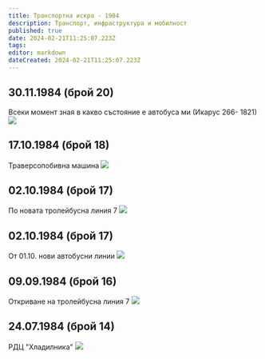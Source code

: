```yaml
---
title: Транспортна искра - 1984
description: Транспорт, инфраструктура и мобилност
published: true
date: 2024-02-21T11:25:07.223Z
tags: 
editor: markdown
dateCreated: 2024-02-21T11:25:07.223Z
---
```



## 30.11.1984 (брой 20)
Всеки момент зная в какво състояние е автобуса ми (Икарус 266- 1821)
<img src="http://46.10.181.183:1518/trinmo/literature/vestnik-transportna-iskra/1984/1984.11.30-br20.jpg">

## 17.10.1984 (брой 18)
Траверсопобивна машина
<img src="http://46.10.181.183:1518/trinmo/literature/vestnik-transportna-iskra/1984/1984.10.17-br18.jpg">

## 02.10.1984 (брой 17)
По новата тролейбусна линия 7
<img src="http://46.10.181.183:1518/trinmo/literature/vestnik-transportna-iskra/1984/1984.10.02-br17-1.jpg">

## 02.10.1984 (брой 17)
От 01.10. нови автобусни линии
<img src="http://46.10.181.183:1518/trinmo/literature/vestnik-transportna-iskra/1984/1984.10.02-br17-2.jpg">

## 09.09.1984 (брой 16)
Откриване на тролейбусна линия 7
<img src="http://46.10.181.183:1518/trinmo/literature/vestnik-transportna-iskra/1984/1984.09.09-br16.jpg">

## 24.07.1984 (брой 14)
РДЦ "Хладилника"
<img src="http://46.10.181.183:1518/trinmo/literature/vestnik-transportna-iskra/1984/1984.07.24-br14.jpg">
